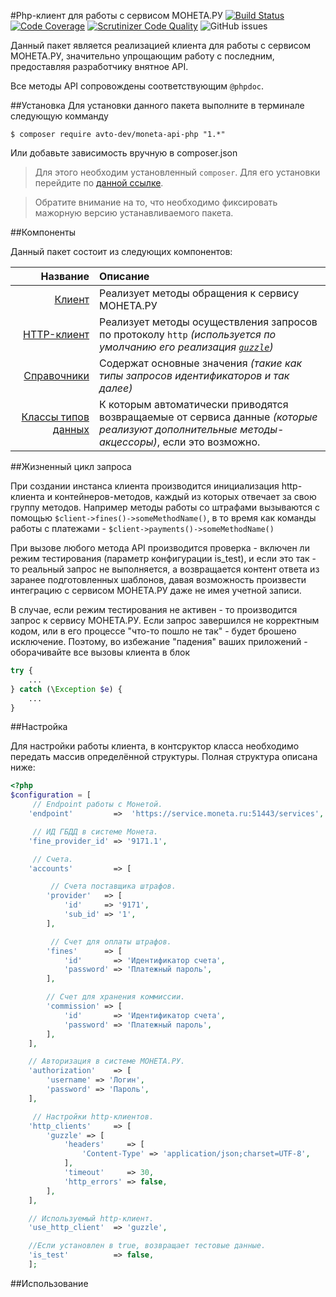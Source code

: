 #Php-клиент для работы с сервисом МОНЕТА.РУ
[![Build Status](https://scrutinizer-ci.com/b/jetexe/moneta/badges/build.png?b=master&s=bbb8c18e28b3026fddc5c7b0da3d93b7f6f09b4f)](https://scrutinizer-ci.com/b/jetexe/moneta/?branch=master)
[![Code Coverage](https://scrutinizer-ci.com/b/jetexe/moneta/badges/coverage.png?b=master&s=0f43b6b366ec56d65105bddde8a550672924a02b)](https://scrutinizer-ci.com/b/jetexe/moneta/?branch=master)
[![Scrutinizer Code Quality](https://scrutinizer-ci.com/b/jetexe/moneta/badges/quality-score.png?b=master&s=cc57950413ce09737549b7cf829560fa09ab24b0)](https://scrutinizer-ci.com/b/jetexe/moneta/?branch=master)
![GitHub issues](https://img.shields.io/github/issues/avto-dev/monetaru-api-php.svg?style=flat&maxAge=30)

Данный пакет является реализацией клиента для работы с сервисом МОНЕТА.РУ,
значительно упрощающим работу с последним, предоставляя разработчику внятное API.

Все методы API сопровождены соответствующим `@phpdoc`.

##Установка
Для установки данного пакета выполните в терминале следующую комманду

```shell
$ composer require avto-dev/moneta-api-php "1.*"
```

Или добавьте зависимость вручную в composer.json

> Для этого необходим установленный `composer`. Для его установки перейдите по [данной ссылке][getComposer].

> Обратите внимание на то, что необходимо фиксировать мажорную версию устанавливаемого пакета.

##Компоненты

Данный пакет состоит из следующих компонентов:

Название | Описание
-------: | :-------
[Клиент][client_v1] | Реализует методы обращения к сервису МОНЕТА.РУ
[HTTP-клиент][http_client] | Реализует методы осуществления запросов по протоколу `http` *(используется по умолчанию его реализация [`guzzle`][http_client_guzzle])*
[Справочники][references] | Содержат основные значения *(такие как типы запросов идентификаторов и так далее)*
[Классы типов данных][data_types] | К которым автоматически приводятся возвращаемые от сервиса данные *(которые реализуют дополнительные методы-акцессоры)*, если это возможно.

##Жизненный цикл запроса

При создании инстанса клиента производится инициализация http-клиента и контейнеров-методов,
каждый из которых отвечает за свою группу методов. Например методы работы со штрафами вызываются с помощью
`$client->fines()->someMethodName()`, в то время как команды работы с платежами - `$client->payments()->someMethodName()` 

При вызове любого метода API производится проверка - включен ли режим тестирования
(параметр конфигурации is_test), и если это так - то реальный запрос не выполняется,
а возвращается контент ответа из заранее подготовленных шаблонов,
давая возможность произвести интеграцию с сервисом МОНЕТА.РУ даже не имея учетной записи.

В случае, если режим тестирования не активен - то производится запрос к сервису МОНЕТА.РУ.
Если запрос завершился не корректным кодом, или в его процессе "что-то пошло не так" - будет брошено исключение.
Поэтому, во избежание "падения" ваших приложений - оборачивайте все вызовы клиента в блок 

```php 
try { 
    ...
} catch (\Exception $e) {
    ...
}
```

##Настройка

Для настройки работы клиента, в контсруктор класса необходимо передать массив определённой структуры.
Полная структура описана ниже: 

```php
<?php
$configuration = [
     // Endpoint работы с Монетой.
    'endpoint'         =>  'https://service.moneta.ru:51443/services',

     // ИД ГБДД в системе Монета.
    'fine_provider_id' => '9171.1',

     // Счета.
    'accounts'         => [

         // Счета поставщика штрафов.
        'provider'   => [
            'id'     => '9171',
            'sub_id' => '1',
        ],

         // Счет для оплаты штрафов.
        'fines'      => [
            'id'       => 'Идентификатор счета',
            'password' => 'Платежный пароль',
        ],

        // Счет для хранения коммиссии.
        'commission' => [
            'id'       => 'Идентификатор счета',
            'password' => 'Платежный пароль',
        ],
    ],

    // Авторизация в системе МОНЕТА.РУ.
    'authorization'    => [
        'username' => 'Логин',
        'password' => 'Пароль',
    ],

     // Настройки http-клиентов.
    'http_clients'     => [
        'guzzle' => [
            'headers'     => [
                'Content-Type' => 'application/json;charset=UTF-8',
            ],
            'timeout'     => 30,
            'http_errors' => false,
        ],
    ],

    // Используемый http-клиент.
    'use_http_client'  => 'guzzle',

    //Если установлен в true, возвращает тестовые данные.
    'is_test'          => false,
    ];

```

##Использование



[client_v1]:./src/Clients/MonetaApi.php
[http_client]:./src/HttpClients/HttpClientInterface.php
[http_client_guzzle]:./src/HttpClients/GuzzleHttpClient.php
[references]:./src/References
[data_types]:./src/Types
[feature_test_file]:./tests/SomeFeatureTestsTest.php
[getcomposer]:https://getcomposer.org/download/